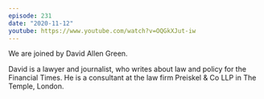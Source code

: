 ```yaml
---
episode: 231
date: "2020-11-12"
youtube: https://www.youtube.com/watch?v=OQGkXJut-iw
---
```

We are joined by David Allen Green.

David is a lawyer and journalist, who writes about law and policy for the Financial Times. He is a consultant at the law firm Preiskel & Co LLP in The Temple, London.
